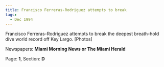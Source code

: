 ```yaml
---  
title: Francisco Ferreras-Rodriguez attempts to break  
tags:  
  - Dec 1994  
---  
```

  
Francisco Ferreras-Rodriguez attempts to break the deepest breath-hold dive world record off Key Largo. [Photos]  
  
Newspapers: **Miami Morning News or The Miami Herald**  
  
Page: **1**, Section: **D** 
